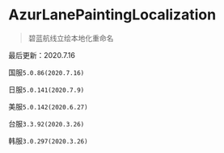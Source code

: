 # AzurLanePaintingLocalization
> 碧蓝航线立绘本地化重命名

最后更新：2020.7.16

国服`5.0.86(2020.7.16)`

日服`5.0.141(2020.7.9)`

美服`5.0.142(2020.6.27)`

台服`3.3.92(2020.3.26)`

韩服`3.0.297(2020.3.26)`